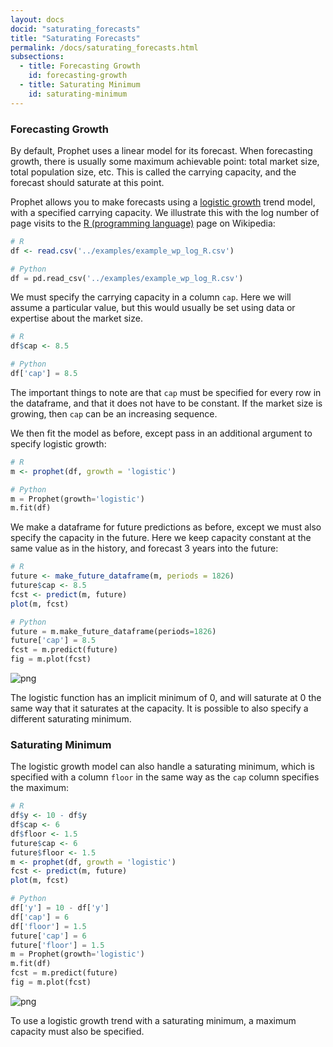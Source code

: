 ```yaml
---
layout: docs
docid: "saturating_forecasts"
title: "Saturating Forecasts"
permalink: /docs/saturating_forecasts.html
subsections:
  - title: Forecasting Growth
    id: forecasting-growth
  - title: Saturating Minimum
    id: saturating-minimum
---
```

<a id="forecasting-growth"> </a>

### Forecasting Growth



By default, Prophet uses a linear model for its forecast. When forecasting growth, there is usually some maximum achievable point: total market size, total population size, etc. This is called the carrying capacity, and the forecast should saturate at this point.



Prophet allows you to make forecasts using a [logistic growth](https://en.wikipedia.org/wiki/Logistic_function) trend model, with a specified carrying capacity. We illustrate this with the log number of page visits to the [R (programming language)](https://en.wikipedia.org/wiki/R_%28programming_language%29) page on Wikipedia:


```R
# R
df <- read.csv('../examples/example_wp_log_R.csv')
```
```python
# Python
df = pd.read_csv('../examples/example_wp_log_R.csv')
```
We must specify the carrying capacity in a column `cap`. Here we will assume a particular value, but this would usually be set using data or expertise about the market size.


```R
# R
df$cap <- 8.5
```
```python
# Python
df['cap'] = 8.5
```
The important things to note are that `cap` must be specified for every row in the dataframe, and that it does not have to be constant. If the market size is growing, then `cap` can be an increasing sequence.



We then fit the model as before, except pass in an additional argument to specify logistic growth:


```R
# R
m <- prophet(df, growth = 'logistic')
```
```python
# Python
m = Prophet(growth='logistic')
m.fit(df)
```
We make a dataframe for future predictions as before, except we must also specify the capacity in the future. Here we keep capacity constant at the same value as in the history, and forecast 3 years into the future:


```R
# R
future <- make_future_dataframe(m, periods = 1826)
future$cap <- 8.5
fcst <- predict(m, future)
plot(m, fcst)
```
```python
# Python
future = m.make_future_dataframe(periods=1826)
future['cap'] = 8.5
fcst = m.predict(future)
fig = m.plot(fcst)
```
 
![png](/prophet/static/saturating_forecasts_files/saturating_forecasts_13_0.png) 


The logistic function has an implicit minimum of 0, and will saturate at 0 the same way that it saturates at the capacity. It is possible to also specify a different saturating minimum.



<a id="saturating-minimum"> </a>

### Saturating Minimum



The logistic growth model can also handle a saturating minimum, which is specified with a column `floor` in the same way as the `cap` column specifies the maximum:


```R
# R
df$y <- 10 - df$y
df$cap <- 6
df$floor <- 1.5
future$cap <- 6
future$floor <- 1.5
m <- prophet(df, growth = 'logistic')
fcst <- predict(m, future)
plot(m, fcst)
```
```python
# Python
df['y'] = 10 - df['y']
df['cap'] = 6
df['floor'] = 1.5
future['cap'] = 6
future['floor'] = 1.5
m = Prophet(growth='logistic')
m.fit(df)
fcst = m.predict(future)
fig = m.plot(fcst)
```
 
![png](/prophet/static/saturating_forecasts_files/saturating_forecasts_16_0.png) 


To use a logistic growth trend with a saturating minimum, a maximum capacity must also be specified.

